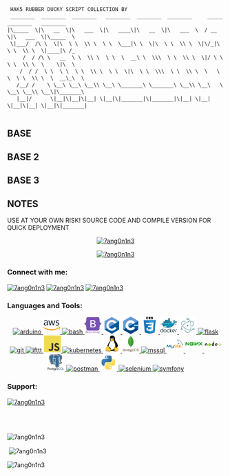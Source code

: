 ```
 HAK5 RUBBER DUCKY SCRIPT COLLECTION BY
 ________  ________  ________   ________  ________  ________     _____  ________   ________     
|\_____  \|\   __  \|\   ___  \|\   ____\|\   __  \|\   ___  \  / __  \|\   ___  \|\_____  \    
 \|___/  /\ \  \|\  \ \  \\ \  \ \  \___|\ \  \|\  \ \  \\ \  \|\/_|\  \ \  \\ \  \|____|\ /_   
     /  / /\ \   __  \ \  \\ \  \ \  \  __\ \  \\\  \ \  \\ \  \|/ \ \  \ \  \\ \  \    \|\  \  
    /  / /  \ \  \ \  \ \  \\ \  \ \  \|\  \ \  \\\  \ \  \\ \  \   \ \  \ \  \\ \  \  __\_\  \ 
   /__/ /    \ \__\ \__\ \__\\ \__\ \_______\ \_______\ \__\\ \__\   \ \__\ \__\\ \__\|\_______\
   |__|/      \|__|\|__|\|__| \|__|\|_______|\|_______|\|__| \|__|    \|__|\|__| \|__|\|_______|
                                                                                                                                         
```

## BASE


## BASE 2


## BASE 3


## NOTES
   USE AT YOUR OWN RISK! SOURCE CODE AND COMPILE VERSION FOR QUICK DEPLOYMENT




<p align="center"> <a href="https://github.com/ryo-ma/github-profile-trophy"><img src="https://github-profile-trophy.vercel.app/?username=7ang0n1n3" alt="7ang0n1n3" /></a> </p>

<p align="center"> <a href="https://twitter.com/7ang0n1n3" target="blank"><img src="https://img.shields.io/twitter/follow/7ang0n1n3?logo=twitter&style=for-the-badge" alt="7ang0n1n3" /></a> </p>

<h3 align="left">Connect with me:</h3>
<p align="left">
<a href="https://twitter.com/7ang0n1n3" target="blank"><img align="center" src="https://raw.githubusercontent.com/rahuldkjain/github-profile-readme-generator/master/src/images/icons/Social/twitter.svg" alt="7ang0n1n3" height="30" width="40" /></a>
<a href="https://instagram.com/7ang0n1n3" target="blank"><img align="center" src="https://raw.githubusercontent.com/rahuldkjain/github-profile-readme-generator/master/src/images/icons/Social/instagram.svg" alt="7ang0n1n3" height="30" width="40" /></a>
<a href="https://www.youtube.com/c/7ang0n1n3" target="blank"><img align="center" src="https://raw.githubusercontent.com/rahuldkjain/github-profile-readme-generator/master/src/images/icons/Social/youtube.svg" alt="7ang0n1n3" height="30" width="40" /></a>
</p>

<h3 align="left">Languages and Tools:</h3>
<p align="center"> <a href="https://www.arduino.cc/" target="_blank" rel="noreferrer"> <img src="https://cdn.worldvectorlogo.com/logos/arduino-1.svg" alt="arduino" width="40" height="40"/> </a> <a href="https://aws.amazon.com" target="_blank" rel="noreferrer"> <img src="https://raw.githubusercontent.com/devicons/devicon/master/icons/amazonwebservices/amazonwebservices-original-wordmark.svg" alt="aws" width="40" height="40"/> </a> <a href="https://www.gnu.org/software/bash/" target="_blank" rel="noreferrer"> <img src="https://www.vectorlogo.zone/logos/gnu_bash/gnu_bash-icon.svg" alt="bash" width="40" height="40"/> </a> <a href="https://getbootstrap.com" target="_blank" rel="noreferrer"> <img src="https://raw.githubusercontent.com/devicons/devicon/master/icons/bootstrap/bootstrap-plain-wordmark.svg" alt="bootstrap" width="40" height="40"/> </a> <a href="https://www.cprogramming.com/" target="_blank" rel="noreferrer"> <img src="https://raw.githubusercontent.com/devicons/devicon/master/icons/c/c-original.svg" alt="c" width="40" height="40"/> </a> <a href="https://www.w3schools.com/cpp/" target="_blank" rel="noreferrer"> <img src="https://raw.githubusercontent.com/devicons/devicon/master/icons/cplusplus/cplusplus-original.svg" alt="cplusplus" width="40" height="40"/> </a> <a href="https://www.w3schools.com/css/" target="_blank" rel="noreferrer"> <img src="https://raw.githubusercontent.com/devicons/devicon/master/icons/css3/css3-original-wordmark.svg" alt="css3" width="40" height="40"/> </a> <a href="https://www.docker.com/" target="_blank" rel="noreferrer"> <img src="https://raw.githubusercontent.com/devicons/devicon/master/icons/docker/docker-original-wordmark.svg" alt="docker" width="40" height="40"/> </a> <a href="https://www.electronjs.org" target="_blank" rel="noreferrer"> <img src="https://raw.githubusercontent.com/devicons/devicon/master/icons/electron/electron-original.svg" alt="electron" width="40" height="40"/> </a> <a href="https://flask.palletsprojects.com/" target="_blank" rel="noreferrer"> <img src="https://www.vectorlogo.zone/logos/pocoo_flask/pocoo_flask-icon.svg" alt="flask" width="40" height="40"/> </a> <a href="https://git-scm.com/" target="_blank" rel="noreferrer"> <img src="https://www.vectorlogo.zone/logos/git-scm/git-scm-icon.svg" alt="git" width="40" height="40"/> </a> <a href="https://ifttt.com/" target="_blank" rel="noreferrer"> <img src="https://www.vectorlogo.zone/logos/ifttt/ifttt-ar21.svg" alt="ifttt" width="40" height="40"/> </a> <a href="https://developer.mozilla.org/en-US/docs/Web/JavaScript" target="_blank" rel="noreferrer"> <img src="https://raw.githubusercontent.com/devicons/devicon/master/icons/javascript/javascript-original.svg" alt="javascript" width="40" height="40"/> </a> <a href="https://kubernetes.io" target="_blank" rel="noreferrer"> <img src="https://www.vectorlogo.zone/logos/kubernetes/kubernetes-icon.svg" alt="kubernetes" width="40" height="40"/> </a> <a href="https://www.linux.org/" target="_blank" rel="noreferrer"> <img src="https://raw.githubusercontent.com/devicons/devicon/master/icons/linux/linux-original.svg" alt="linux" width="40" height="40"/> </a> <a href="https://www.mongodb.com/" target="_blank" rel="noreferrer"> <img src="https://raw.githubusercontent.com/devicons/devicon/master/icons/mongodb/mongodb-original-wordmark.svg" alt="mongodb" width="40" height="40"/> </a> <a href="https://www.microsoft.com/en-us/sql-server" target="_blank" rel="noreferrer"> <img src="https://www.svgrepo.com/show/303229/microsoft-sql-server-logo.svg" alt="mssql" width="40" height="40"/> </a> <a href="https://www.mysql.com/" target="_blank" rel="noreferrer"> <img src="https://raw.githubusercontent.com/devicons/devicon/master/icons/mysql/mysql-original-wordmark.svg" alt="mysql" width="40" height="40"/> </a> <a href="https://www.nginx.com" target="_blank" rel="noreferrer"> <img src="https://raw.githubusercontent.com/devicons/devicon/master/icons/nginx/nginx-original.svg" alt="nginx" width="40" height="40"/> </a> <a href="https://nodejs.org" target="_blank" rel="noreferrer"> <img src="https://raw.githubusercontent.com/devicons/devicon/master/icons/nodejs/nodejs-original-wordmark.svg" alt="nodejs" width="40" height="40"/> </a> <a href="https://www.postgresql.org" target="_blank" rel="noreferrer"> <img src="https://raw.githubusercontent.com/devicons/devicon/master/icons/postgresql/postgresql-original-wordmark.svg" alt="postgresql" width="40" height="40"/> </a> <a href="https://postman.com" target="_blank" rel="noreferrer"> <img src="https://www.vectorlogo.zone/logos/getpostman/getpostman-icon.svg" alt="postman" width="40" height="40"/> </a> <a href="https://www.python.org" target="_blank" rel="noreferrer"> <img src="https://raw.githubusercontent.com/devicons/devicon/master/icons/python/python-original.svg" alt="python" width="40" height="40"/> </a> <a href="https://www.selenium.dev" target="_blank" rel="noreferrer"> <img src="https://raw.githubusercontent.com/detain/svg-logos/780f25886640cef088af994181646db2f6b1a3f8/svg/selenium-logo.svg" alt="selenium" width="40" height="40"/> </a> <a href="https://symfony.com" target="_blank" rel="noreferrer"> <img src="https://symfony.com/logos/symfony_black_03.svg" alt="symfony" width="40" height="40"/> </a> </p>

<h3 align="left">Support:</h3>
<p><a href="https://www.buymeacoffee.com/7ang0n1n3"> <img align="center" src="https://cdn.buymeacoffee.com/buttons/v2/default-yellow.png" height="50" width="210" alt="7ang0n1n3" /></a></p><br><br>

<p><img align="center" src="https://github-readme-stats.vercel.app/api/top-langs?username=7ang0n1n3&show_icons=true&locale=en&layout=compact" alt="7ang0n1n3" /></p>

<p>&nbsp;<img align="center" src="https://github-readme-stats.vercel.app/api?username=7ang0n1n3&show_icons=true&locale=en" alt="7ang0n1n3" /></p>

<p><img align="center" src="https://github-readme-streak-stats.herokuapp.com/?user=7ang0n1n3&" alt="7ang0n1n3" /></p>
